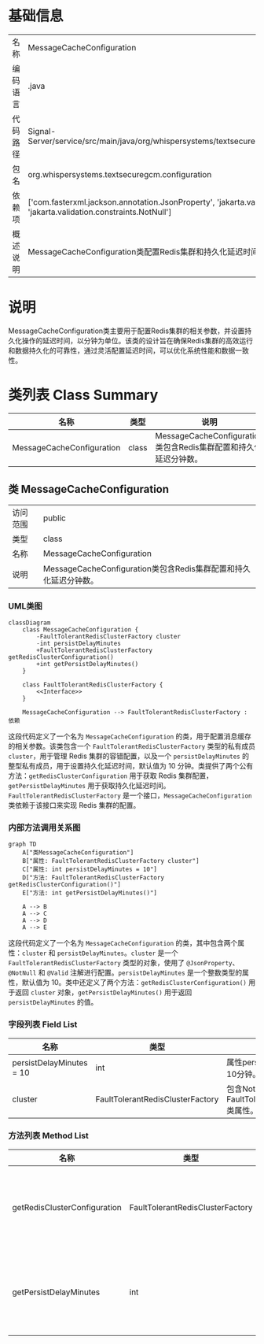 # 基础信息

|      |      |
|------|------|
| 名称 | MessageCacheConfiguration |
| 编码语言 | .java |
| 代码路径 | Signal-Server/service/src/main/java/org/whispersystems/textsecuregcm/configuration/MessageCacheConfiguration.java |
| 包名 | org.whispersystems.textsecuregcm.configuration |
| 依赖项 | ['com.fasterxml.jackson.annotation.JsonProperty', 'jakarta.validation.Valid', 'jakarta.validation.constraints.NotNull'] |
| 概述说明 | MessageCacheConfiguration类配置Redis集群和持久化延迟时间。 |

# 说明

MessageCacheConfiguration类主要用于配置Redis集群的相关参数，并设置持久化操作的延迟时间，以分钟为单位。该类的设计旨在确保Redis集群的高效运行和数据持久化的可靠性，通过灵活配置延迟时间，可以优化系统性能和数据一致性。

# 类列表 Class Summary

| 名称   | 类型  | 说明 |
|-------|------|-------------|
| MessageCacheConfiguration | class | MessageCacheConfiguration类包含Redis集群配置和持久化延迟分钟数。 |



## 类 MessageCacheConfiguration

|      |      |
|------|------|
| 访问范围 | public |
| 类型 | class |
| 名称 | MessageCacheConfiguration |
| 说明 | MessageCacheConfiguration类包含Redis集群配置和持久化延迟分钟数。 |


### UML类图

```mermaid
classDiagram
    class MessageCacheConfiguration {
        -FaultTolerantRedisClusterFactory cluster
        -int persistDelayMinutes
        +FaultTolerantRedisClusterFactory getRedisClusterConfiguration()
        +int getPersistDelayMinutes()
    }

    class FaultTolerantRedisClusterFactory {
        <<Interface>>
    }

    MessageCacheConfiguration --> FaultTolerantRedisClusterFactory : 依赖
```

这段代码定义了一个名为 `MessageCacheConfiguration` 的类，用于配置消息缓存的相关参数。该类包含一个 `FaultTolerantRedisClusterFactory` 类型的私有成员 `cluster`，用于管理 Redis 集群的容错配置，以及一个 `persistDelayMinutes` 的整型私有成员，用于设置持久化延迟时间，默认值为 10 分钟。类提供了两个公有方法：`getRedisClusterConfiguration` 用于获取 Redis 集群配置，`getPersistDelayMinutes` 用于获取持久化延迟时间。`FaultTolerantRedisClusterFactory` 是一个接口，`MessageCacheConfiguration` 类依赖于该接口来实现 Redis 集群的配置。


### 内部方法调用关系图

```mermaid
graph TD
    A["类MessageCacheConfiguration"]
    B["属性: FaultTolerantRedisClusterFactory cluster"]
    C["属性: int persistDelayMinutes = 10"]
    D["方法: FaultTolerantRedisClusterFactory getRedisClusterConfiguration()"]
    E["方法: int getPersistDelayMinutes()"]

    A --> B
    A --> C
    A --> D
    A --> E
```

这段代码定义了一个名为 `MessageCacheConfiguration` 的类，其中包含两个属性：`cluster` 和 `persistDelayMinutes`。`cluster` 是一个 `FaultTolerantRedisClusterFactory` 类型的对象，使用了 `@JsonProperty`、`@NotNull` 和 `@Valid` 注解进行配置。`persistDelayMinutes` 是一个整数类型的属性，默认值为 10。类中还定义了两个方法：`getRedisClusterConfiguration()` 用于返回 `cluster` 对象，`getPersistDelayMinutes()` 用于返回 `persistDelayMinutes` 的值。

### 字段列表 Field List

| 名称  | 类型  | 说明 |
|-------|-------|------|
| persistDelayMinutes = 10 | int | 属性persistDelayMinutes默认值为10分钟。 |
| cluster | FaultTolerantRedisClusterFactory | 包含NotNull和Valid注解的FaultTolerantRedisClusterFactory类属性。 |

### 方法列表 Method List

| 名称  | 类型  | 说明 |
|-------|-------|------|
| getRedisClusterConfiguration | FaultTolerantRedisClusterFactory | 获取Redis集群配置的工厂方法。 |
| getPersistDelayMinutes | int | 方法返回持久化延迟分钟数。 |




